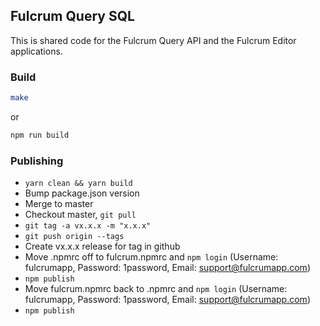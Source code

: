 ## Fulcrum Query SQL

This is shared code for the Fulcrum Query API and the Fulcrum Editor applications.

### Build

```sh
make
```
or
```sh
npm run build
```


### Publishing

- `yarn clean && yarn build`
- Bump package.json version
- Merge to master
- Checkout master, `git pull`
- `git tag -a vx.x.x -m "x.x.x"`
- `git push origin --tags`
- Create vx.x.x release for tag in github
- Move .npmrc off to fulcrum.npmrc and `npm login` (Username: fulcrumapp, Password: 1password, Email: support@fulcrumapp.com)
- `npm publish`
- Move fulcrum.npmrc back to .npmrc and `npm login` (Username: fulcrumapp, Password: 1password, Email: support@fulcrumapp.com)
- `npm publish`
